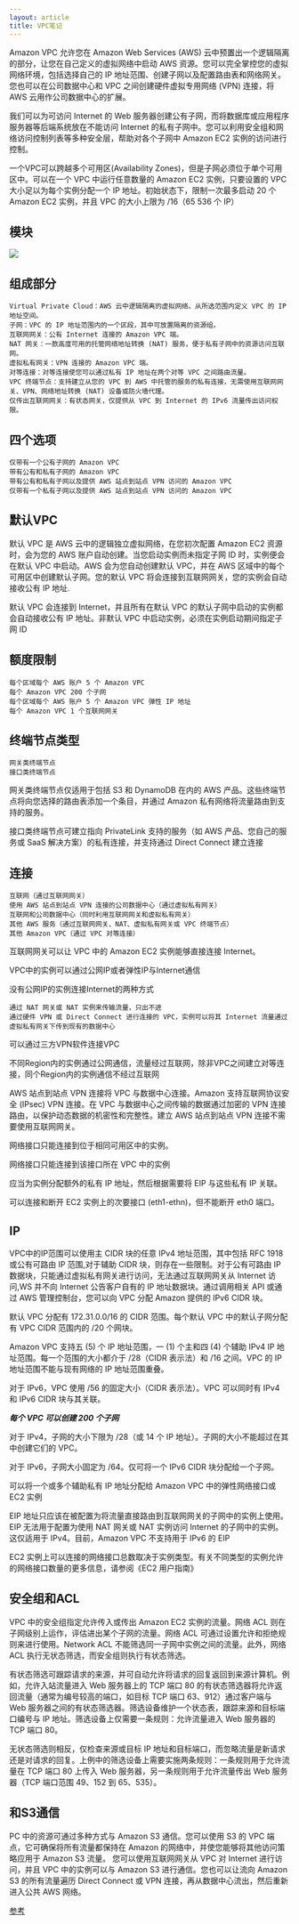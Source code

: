 ```yaml
---
layout: article
title: VPC笔记
---
```


Amazon VPC 允许您在 Amazon Web Services (AWS) 云中预置出一个逻辑隔离的部分，让您在自己定义的虚拟网络中启动 AWS 资源。您可以完全掌控您的虚拟网络环境，包括选择自己的 IP 地址范围、创建子网以及配置路由表和网络网关。您也可以在公司数据中心和 VPC 之间创建硬件虚拟专用网络 (VPN) 连接，将 AWS 云用作公司数据中心的扩展。

我们可以为可访问 Internet 的 Web 服务器创建公有子网，而将数据库或应用程序服务器等后端系统放在不能访问 Internet 的私有子网中。您可以利用安全组和网络访问控制列表等多种安全层，帮助对各个子网中 Amazon EC2 实例的访问进行控制。

一个VPC可以跨越多个可用区(Availability Zones)，但是子网必须位于单个可用区中。可以在一个 VPC 中运行任意数量的 Amazon EC2 实例，只要设置的 VPC 大小足以为每个实例分配一个 IP 地址。初始状态下，限制一次最多启动 20 个 Amazon EC2 实例，并且 VPC 的大小上限为 /16（65 536 个 IP）


## 模块


![](/images/vpc.jpg)


## 组成部分

```
Virtual Private Cloud：AWS 云中逻辑隔离的虚拟网络。从所选范围内定义 VPC 的 IP 地址空间。
子网：VPC 的 IP 地址范围内的一个区段，其中可放置隔离的资源组。
互联网网关：公有 Internet 连接的 Amazon VPC 端。
NAT 网关：一款高度可用的托管网络地址转换 (NAT) 服务，便于私有子网中的资源访问互联网。
虚拟私有网关：VPN 连接的 Amazon VPC 端。
对等连接：对等连接使您可以通过私有 IP 地址在两个对等 VPC 之间路由流量。
VPC 终端节点：支持建立从您的 VPC 到 AWS 中托管的服务的私有连接，无需使用互联网网关、VPN、网络地址转换 (NAT) 设备或防火墙代理。
仅传出互联网网关：有状态网关，仅提供从 VPC 到 Internet 的 IPv6 流量传出访问权限。
```


## 四个选项

```
仅带有一个公有子网的 Amazon VPC
带有公有和私有子网的 Amazon VPC
带有公有和私有子网以及提供 AWS 站点到站点 VPN 访问的 Amazon VPC
仅带有一个私有子网以及提供 AWS 站点到站点 VPN 访问的 Amazon VPC
```

## 默认VPC

默认 VPC 是 AWS 云中的逻辑独立虚拟网络，在您初次配置 Amazon EC2 资源时，会为您的 AWS 账户自动创建。当您启动实例而未指定子网 ID 时，实例便会在默认 VPC 中启动。AWS 会为您自动创建默认 VPC，并在 AWS 区域中的每个可用区中创建默认子网。您的默认 VPC 将会连接到互联网网关，您的实例会自动接收公有 IP 地址.

默认 VPC 会连接到 Internet，并且所有在默认 VPC 的默认子网中启动的实例都会自动接收公有 IP 地址。非默认 VPC 中启动实例，必须在实例启动期间指定子网 ID


## 额度限制

```
每个区域每个 AWS 账户 5 个 Amazon VPC
每个 Amazon VPC 200 个子网
每个区域每个 AWS 账户 5 个 Amazon VPC 弹性 IP 地址
每个 Amazon VPC 1 个互联网网关
```


## 终端节点类型

```
网关类终端节点
接口类终端节点
```

网关类终端节点仅适用于包括 S3 和 DynamoDB 在内的 AWS 产品。这些终端节点将向您选择的路由表添加一个条目，并通过 Amazon 私有网络将流量路由到支持的服务。

接口类终端节点可建立指向 PrivateLink 支持的服务（如 AWS 产品、您自己的服务或 SaaS 解决方案）的私有连接，并支持通过 Direct Connect 建立连接


## 连接

```
互联网（通过互联网网关）
使用 AWS 站点到站点 VPN 连接的公司数据中心（通过虚拟私有网关）
互联网和公司数据中心（同时利用互联网网关和虚拟私有网关）
其他 AWS 服务（通过互联网网关、NAT、虚拟私有网关或 VPC 终端节点）
其他 Amazon VPC（通过 VPC 对等连接）
```

互联网网关可以让 VPC 中的 Amazon EC2 实例能够直接连接 Internet。

VPC中的实例可以通过公网IP或者弹性IP与Internet通信

没有公网IP的实例连接Internet的两种方式

```
通过 NAT 网关或 NAT 实例来传输流量，只出不进
通过硬件 VPN 或 Direct Connect 进行连接的 VPC，实例可以将其 Internet 流量通过虚拟私有网关下传到现有的数据中心
```

可以通过三方VPN软件连接VPC

不同Region内的实例通过公网通信，流量经过互联网，除非VPC之间建立对等连接，同个Region内的实例通信不经过互联网

AWS 站点到站点 VPN 连接将 VPC 与数据中心连接。Amazon 支持互联网协议安全 (IPsec) VPN 连接。在 VPC 与数据中心之间传输的数据通过加密的 VPN 连接路由，以保护动态数据的机密性和完整性。建立 AWS 站点到站点 VPN 连接不需要使用互联网网关。

网络接口只能连接到位于相同可用区中的实例。

网络接口只能连接到该接口所在 VPC 中的实例

应当为实例分配额外的私有 IP 地址，然后根据需要将 EIP 与这些私有 IP 关联。

可以连接和断开 EC2 实例上的次要接口 (eth1-ethn)，但不能断开 eth0 端口。

## IP

VPC中的IP范围可以使用主 CIDR 块的任意 IPv4 地址范围，其中包括 RFC 1918 或公有可路由 IP 范围,对于辅助 CIDR 块，则存在一些限制。对于公有可路由 IP 数据块，只能通过虚拟私有网关进行访问，无法通过互联网网关从 Internet 访问,WS 并不向 Internet 公告客户自有的 IP 地址数据块。通过调用相关 API 或通过 AWS 管理控制台，您可以向 VPC 分配 Amazon 提供的 IPv6 CIDR 块。

默认 VPC 分配有 172.31.0.0/16 的 CIDR 范围。每个默认 VPC 中的默认子网分配有 VPC CIDR 范围内的 /20 个网块。 

Amazon VPC 支持五 (5) 个 IP 地址范围，一 (1) 个主和四 (4) 个辅助 IPv4 IP 地址范围。每一个范围的大小都介于 /28（CIDR 表示法）和 /16 之间。VPC 的 IP 地址范围不能与现有网络的 IP 地址范围重叠。

对于 IPv6，VPC 使用 /56 的固定大小（CIDR 表示法）。VPC 可以同时有 IPv4 和 IPv6 CIDR 块与其关联。

***每个 VPC 可以创建 200 个子网***

对于 IPv4，子网的大小下限为 /28（或 14 个 IP 地址）。子网的大小不能超过在其中创建它们的 VPC。

对于 IPv6，子网大小固定为 /64。仅可将一个 IPv6 CIDR 块分配给一个子网。

可以将一个或多个辅助私有 IP 地址分配给 Amazon VPC 中的弹性网络接口或 EC2 实例

EIP 地址只应该在被配置为将流量直接路由到互联网网关的子网中的实例上使用。EIP 无法用于配置为使用 NAT 网关或 NAT 实例访问 Internet 的子网中的实例。这仅适用于 IPv4。目前，Amazon VPC 不支持用于 IPv6 的 EIP

EC2 实例上可以连接的网络接口总数取决于实例类型。有关不同类型的实例允许的网络接口数量的更多信息，请参阅《EC2 用户指南》


## 安全组和ACL

VPC 中的安全组指定允许传入或传出 Amazon EC2 实例的流量。网络 ACL 则在子网级别上运作，评估进出某个子网的流量。网络 ACL 可通过设置允许和拒绝规则来进行使用。Network ACL 不能筛选同一子网中实例之间的流量。此外，网络 ACL 执行无状态筛选，而安全组则执行有状态筛选。

有状态筛选可跟踪请求的来源，并可自动允许将请求的回复返回到来源计算机。例如，允许入站流量进入 Web 服务器上的 TCP 端口 80 的有状态筛选器将允许返回流量（通常为编号较高的端口，如目标 TCP 端口 63、912）通过客户端与 Web 服务器之间的有状态筛选器。筛选设备维护一个状态表，跟踪来源和目标端口编号与 IP 地址。筛选设备上仅需要一条规则：允许流量进入 Web 服务器的 TCP 端口 80。

无状态筛选则相反，仅检查来源或目标 IP 地址和目标端口，而忽略流量是新请求还是对请求的回复。上例中的筛选设备上需要实施两条规则：一条规则用于允许流量在 TCP 端口 80 上传入 Web 服务器，另一条规则用于允许流量传出 Web 服务器（TCP 端口范围 49、152 到 65、535）。


## 和S3通信

PC 中的资源可通过多种方式与 Amazon S3 通信。您可以使用 S3 的 VPC 端点，它可确保将所有流量都保持在 Amazon 的网络中，并使您能够将其他访问策略应用于 Amazon S3 流量。
您可以使用互联网网关从 VPC 对 Internet 进行访问，并且 VPC 中的实例可以与 Amazon S3 进行通信。您也可以让流向 Amazon S3 的所有流量遍历 Direct Connect 或 VPN 连接，再从数据中心流出，然后重新进入公共 AWS 网络。




[参考](https://amazonaws-china.com/cn/vpc/faqs/?nc1=h_ls)